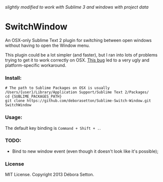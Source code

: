 *slightly modified to work with Sublime 3 and windows with project data*


SwitchWindow
============

An OSX-only Sublime Text 2 plugin for switching between open windows without having to open the Window menu.

This plugin could be a lot simpler (and faster), but I ran into lots of problems trying to get it to work correctly on OSX.
[This bug](http://www.sublimetext.com/forum/viewtopic.php?f=3&t=10691) led to a very ugly and platform-specific workaround.

### Install: ###

    # The path to Sublime Packages on OSX is usually /Users/{user}/Library/Application Support/Sublime Text 2/Packages/
    cd {SUBLIME_PACKAGES_PATH}
    git clone https://github.com/deborasetton/Sublime-Switch-Window.git SwitchWindow

### Usage: ###

The default key binding is `Command + Shift + .`.


### TODO: ###

- Bind to new window event (even though it doesn't look like it's possible);

### License ###

MIT License. Copyright 2013 Débora Setton.
